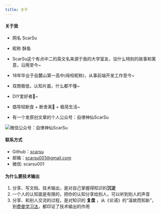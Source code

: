```yaml
---
title: 关于
---
```

#### 关于我

- 网名 ScarSu
- 昵称 酥鱼

- ScarSu这个有点中二的英文名来源于我的大学室友，没什么特别的故事和寓意，沿用至今~
- 18年毕业于岳麓山第一高中(母校昵称)，从事前端开发工作至今~
- 双商极低，认知片面，什么都不懂~
- DIY爱好者🔨~
- 倡导轻断食 + 断舍离📖 + 极简生活~
- 有一个发原创文章的个人公众号：自律神仙ScarSu

<img id="slogan_img" src="/images/slogan.png" title="微信公众号：自律神仙ScarSu"/>

#### 联系方式

- <i class="fa fa-github"></i>   Github：<a href="https://github.com/scarsu">scarsu</a>
- <i class="fa fa-envelope"></i>     邮箱：scarsu001@gmail.com
- <i class="fa fa-wechat"></i>    微信: scarsu001

<!-- #### 开源贡献

- [Chrome 插件 - NotionX](https://github.com/scarsu/NotionX)
- [markdown-nice](https://github.com/mdnice/markdown-nice/graphs/contributors)
- [现代javascript教程翻译](https://github.com/javascript-tutorial/zh.javascript.info/pr)
- [Vue插件：npm/vue-message-plugin](https://www.npmjs.com/package/vue-message-plugin)
- [Chrome 插件 - TOPEST](https://github.com/scarsu/Topest-Chrome-Extension) -->

#### 为什么要技术输出

1. 分享、写文档、技术输出，是对自己掌握得知识的**沉淀**
2. 一个人的认知面是有限的，把你的认知分享给别人，可以听到别人的声音
3. 分享、和别人交流的过程，是对知识的 **复盘** ，从《论语》的“温故而知新”，到[费曼学习法](https://36kr.com/p/1721599983617)，都印证了技术输出的作用

<!-- #### Skills
- 前端：HTML | CSS | JS | REACT | GRUNT | NODE | VUE
- 毕设：基于Node.js的即时通讯系统（Socket.io|Express)
- 数据库：Oracle | SQL | PL/SQL
- 服务端：Node | J2EE | ASP.net  -->
